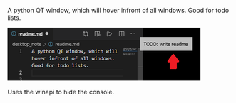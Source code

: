A python QT window, which will hover infront of all windows. Good for todo lists.

![screenshot](screenshot.png)

Uses the winapi to hide the console.